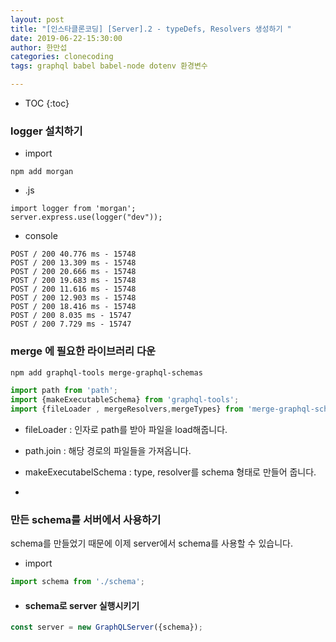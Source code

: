 ```yaml
---
layout: post
title: "[인스타클론코딩] [Server].2 - typeDefs, Resolvers 생성하기 "
date: 2019-06-22-15:30:00
author: 한만섭
categories: clonecoding
tags: graphql babel babel-node dotenv 환경변수

---
```




* TOC
{:toc}


### logger 설치하기

- import

```
npm add morgan
```

- .js

```
import logger from 'morgan';
server.express.use(logger("dev"));
```

- console

```
POST / 200 40.776 ms - 15748
POST / 200 13.309 ms - 15748
POST / 200 20.666 ms - 15748
POST / 200 19.683 ms - 15748
POST / 200 11.616 ms - 15748
POST / 200 12.903 ms - 15748
POST / 200 18.416 ms - 15748
POST / 200 8.035 ms - 15747
POST / 200 7.729 ms - 15747
```

### merge 에 필요한 라이브러리 다운

```bash
npm add graphql-tools merge-graphql-schemas
```

```js
import path from 'path';
import {makeExecutableSchema} from 'graphql-tools';
import {fileLoader , mergeResolvers,mergeTypes} from 'merge-graphql-schemas';
```

- fileLoader : 인자로 path를 받아 파일을 load해줍니다.

- path.join : 해당 경로의 파일들을 가져옵니다.

- makeExecutabelSchema : type, resolver를 schema 형태로 만들어 줍니다.

- <script async src="https://pagead2.googlesyndication.com/pagead/js/adsbygoogle.js"></script>
  <ins class="adsbygoogle"
       style="display:block; text-align:center;"
       data-ad-layout="in-article"
       data-ad-format="fluid"
       data-ad-client="ca-pub-4877378276818686"
       data-ad-slot="4307878116"></ins>
  <script>
       (adsbygoogle = window.adsbygoogle || []).push({});
  </script>

### 만든 schema를 서버에서 사용하기

schema를 만들었기 때문에 이제 server에서 schema를 사용할 수 있습니다.

- import

```js
import schema from './schema';
```

- #### schema로 server 실행시키기

```js
const server = new GraphQLServer({schema});
```


